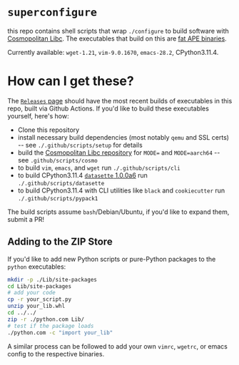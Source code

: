 # `superconfigure`

this repo contains shell scripts that wrap `./configure` to build software with
[Cosmopolitan Libc][cosmo]. The executables that build on this are [fat APE
binaries](https://github.com/jart/cosmopolitan#amd64--arm64-fat-ape-binaries).

Currently available: `wget-1.21`, `vim-9.0.1670`, `emacs-28.2`, CPython3.11.4.

# How can I get these?

The  [`Releases` page](https://github.com/ahgamut/superconfigure/releases)
should have the most recent builds of executables in this repo, built via Github
Actions. If you'd like to build these executables yourself, here's how:

* Clone this repository
* install necessary build dependencies (most notably `qemu` and SSL certs) -- see
  `./.github/scripts/setup` for details
* build the [Cosmopolitan Libc repository][cosmo] for `MODE=` and `MODE=aarch64`
  -- see `.github/scripts/cosmo`
* to build `vim`, `emacs`, and `wget` run `./.github/scripts/cli`
* to build CPython3.11.4 [`datasette` 1.0.0a6][datasette] run `./.github/scripts/datasette`
* to build CPython3.11.4 with CLI utilities like `black` and `cookiecutter` run `./.github/scripts/pypack1`

The build scripts assume `bash`/Debian/Ubuntu, if you'd like to expand them,
submit a PR!

## Adding to the ZIP Store

If you'd like to add new Python scripts or pure-Python packages to the `python`
executables:

```sh
mkdir -p ./Lib/site-packages
cd Lib/site-packages
# add your code
cp -r your_script.py
unzip your_lib.whl
cd ../../
zip -r ./python.com Lib/
# test if the package loads
./python.com -c "import your_lib"
```

A similar process can be followed to add your own `vimrc`, `wgetrc`, or emacs
config to the respective binaries.

[cosmo]: https://github.com/jart/cosmopolitan
[datasette]: https://github.com/simonw/datasette
[patch]: https://github.com/ahgamut/gcc/tree/portcosmo-11.2
[buildpatch]: https://github.com/ahgamut/musl-cross-make
[cpy311]: https://github.com/ahgamut/cpython/tree/portcosmo
